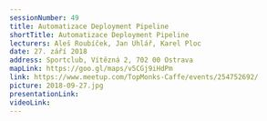 ```yaml
---
sessionNumber: 49
title: Automatizace Deployment Pipeline
shortTitle: Automatizace Deployment Pipeline
lecturers: Aleš Roubíček, Jan Uhlář, Karel Ploc
date: 27. září 2018
address: Sportclub, Vítězná 2, 702 00 Ostrava
mapLink: https://goo.gl/maps/v5CGj9iHdPm
link: https://www.meetup.com/TopMonks-Caffe/events/254752692/
picture: 2018-09-27.jpg
presentationLink:
videoLink:
---
```

